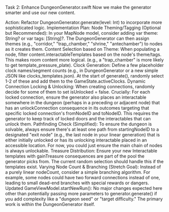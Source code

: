 Task 2: Enhance DungeonGenerator.swift
Now we make the generator smarter and use our new content.

Action: Refactor DungeonGenerator.generate(level: Int) to incorporate more sophisticated logic.
Implementation Plan:
Node Theming/Tagging (Optional but Recommended):
In your MapNode model, consider adding var theme: String? or var tags: [String]?.
The DungeonGenerator can then assign themes (e.g., "corridor," "trap_chamber," "shrine," "antechamber") to nodes as it creates them.
Content Selection based on Theme:
When populating a node, filter content.interactableTemplates based on the node's theme/tags. This makes room content more logical. (e.g., a "trap_chamber" is more likely to get template_pressure_plate).
Clock Generation:
Define a few placeholder clock names/segment counts (e.g., in DungeonGenerator or a new simple JSON like clocks_templates.json).
At the start of generate(), randomly select 1-2 of these and add them to the GameState.activeClocks.
Dynamic Connection Locking & Unlocking:
When creating connections, randomly decide for some of them to set isUnlocked = false.
Crucially: For each locked connection, ensure the generator also places an interactable somewhere in the dungeon (perhaps in a preceding or adjacent node) that has an unlockConnection consequence in its outcomes targeting that specific locked connection's fromNodeID and toNodeID. This requires the generator to keep track of locked doors and the interactables that can unlock them.
Pathfinding Check (Simplified): To ensure the dungeon is solvable, always ensure there's at least one path from startingNodeID to a designated "exit node" (e.g., the last node in your linear generation) that is either initially unlocked or has its unlocking interactable placed in an accessible location. For now, you could just ensure the main chain of nodes is always unlockable.
Treasure Distribution:
Ensure your new Interactable templates with gainTreasure consequences are part of the pool the generator picks from. The current random selection should handle this if the templates exist.
Varying Node Count & Branching (Stretch Goal):
Instead of a purely linear nodeCount, consider a simple branching algorithm. For example, some nodes could have two forward connections instead of one, leading to small dead-end branches with special rewards or dangers.
Updated GameViewModel.startNewRun():
No major changes expected here other than potentially passing more parameters to generator.generate() if you add complexity like a "dungeon seed" or "target difficulty." The primary work is within the DungeonGenerator itself.